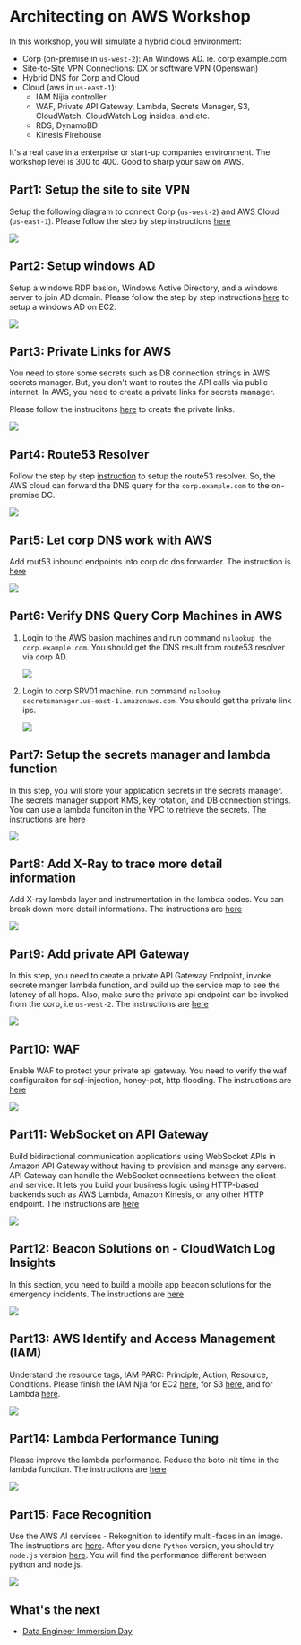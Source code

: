 # Architecting on AWS Workshop

In this workshop, you will simulate a hybrid cloud environment:

- Corp (on-premise in `us-west-2`): An Windows AD. ie. corp.example.com
- Site-to-Site VPN Connections: DX or software VPN (Openswan)
- Hybrid DNS for Corp and Cloud
- Cloud (aws in `us-east-1`): 
	- IAM Nijia controller
	- WAF, Private API Gateway, Lambda, Secrets Manager, S3, CloudWatch, CloudWatch Log insides, and etc.
	- RDS, DynamoBD
	- Kinesis Firehouse

It's a real case in a enterprise or start-up companies environment. The workshop level is 300 to 400. Good to sharp your saw on AWS.

## Part1: Setup the site to site VPN
Setup the following diagram to connect Corp (`us-west-2`) and AWS Cloud (`us-east-1`). Please follow the step by step instructions [here](https://github.com/imyoungyang/myAWSStudyBlog/tree/master/advance-architecting/openswan)

![](./images/01-archi.png)

## Part2: Setup windows AD
Setup a windows RDP basion, Windows Active Directory, and a windows server to join AD domain. Please follow the step by step instructions [here](https://github.com/imyoungyang/myAWSStudyBlog/tree/master/advance-architecting/windows-ad-on-ec2) to setup a windows AD on EC2.

![](./images/02-archi.png)

## Part3: Private Links for AWS
You need to store some secrets such as DB connection strings in AWS secrets manager. But, you don't want to routes the API calls via public internet. In AWS, you need to create a private links for secrets manager.

Please follow the instrucitons [here](https://github.com/imyoungyang/myAWSStudyBlog/tree/master/advance-architecting/vpc-private-link) to create the private links.

![](./images/03-archi.png)

## Part4: Route53 Resolver

Follow the step by step [instruction](https://github.com/imyoungyang/myAWSStudyBlog/tree/master/advance-architecting/route53-resolver) to setup the route53 resolver. So, the AWS cloud can forward the DNS query for the `corp.example.com` to the on-premise DC.

![](./images/04-archi.png)

## Part5: Let corp DNS work with AWS

Add rout53 inbound endpoints into corp dc dns forwarder. The instruction is [here](https://github.com/imyoungyang/myAWSStudyBlog/tree/master/advance-architecting/win-dns-forwarder)

![](./images/05-archi.png)

## Part6: Verify DNS Query Corp Machines in AWS

1. Login to the AWS basion machines and run command `nslookup the corp.example.com`. You should get the DNS result from route53 resolver via corp AD.

	![](./images/verify-01.png)

2. Login to corp SRV01 machine. run command `nslookup secretsmanager.us-east-1.amazonaws.com`. You should get the private link ips.

	![](./images/verify-02.png)
	
## Part7: Setup the secrets manager and lambda function

In this step, you will store your application secrets in the secrets manager. The secrets manager support KMS, key rotation, and DB connection strings. You can use a lambda funciton in the VPC to retrieve the secrets. The instructions are [here](https://github.com/imyoungyang/myAWSStudyBlog/tree/master/advance-architecting/secrets-manager)

![](./images/06-archi.png)

## Part8: Add X-Ray to trace more detail information

Add X-ray lambda layer and instrumentation in the lambda codes. You can break down more detail informations. The instructions are [here](https://github.com/imyoungyang/myAWSStudyBlog/tree/master/advance-architecting/x-ray)

![](./images/07-archi.png)

## Part9: Add private API Gateway

In this step, you need to create a private API Gateway Endpoint, invoke secrete manger lambda function, and build up the service map to see the latency of all hops. Also, make sure the private api endpoint can be invoked from the corp, i.e `us-west-2`. The instructions are [here](https://github.com/imyoungyang/myAWSStudyBlog/tree/master/advance-architecting/apigw-private)

![](./images/08-archi.png)

## Part10: WAF

Enable WAF to protect your private api gateway. You need to verify the waf configuraiton for sql-injection, honey-pot, http flooding. The instructions are [here](https://github.com/imyoungyang/myAWSStudyBlog/tree/master/advance-architecting/waf)

![](./images/09-archi.png)

## Part11: WebSocket on API Gateway

Build bidirectional communication applications using WebSocket APIs in Amazon API Gateway without having to provision and manage any servers. API Gateway can handle the WebSocket connections between the client and service. It lets you build your business logic using HTTP-based backends such as AWS Lambda, Amazon Kinesis, or any other HTTP endpoint. The instructions are [here](./advance-architecting/apigw-websocket/README.md)

![](./images/10-archi.png)

## Part12: Beacon Solutions on - CloudWatch Log Insights

In this section, you need to build a mobile app beacon solutions for the emergency incidents. The instructions are [here](./cloudwatch-log-beacon/README.md)

![](./images/11-archi.png)

## Part13: AWS Identify and Access Management (IAM)

Understand the resource tags, IAM PARC: Principle, Action, Resource, Conditions. Please finish the IAM Njia for EC2 [here](./iam-workshop/iam-workshop.md), for S3 [here](./iam-workshop/iam-workshop-s3.md), and for Lambda [here](./iam-workshop/iam-workshop-lambda.md).

![](./images/12-archi.png)

## Part14: Lambda Performance Tuning

Please improve the lambda performance. Reduce the boto init time in the lambda function. The instructions are [here](./advance-architecting/lambda-black-belt/README.md)

![](./images/13-archi.png)

## Part15: Face Recognition

Use the AWS AI services - Rekognition to identify multi-faces in an image. The instructions are [here](./advance-architecting/face-rekognition/README.md). After you done `Python` version, you should try `node.js` version [here](./advance-architecting/face-rekognition-nodejs/README.md). You will find the performance different between python and node.js.

![](./images/14-archi.png)


## What's the next

* [Data Engineer Immersion Day](https://aws-dataengineering-day.workshop.aws/en/)